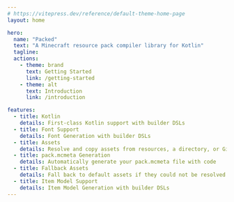 ```yaml
---
# https://vitepress.dev/reference/default-theme-home-page
layout: home

hero:
  name: "Packed"
  text: "A Minecraft resource pack compiler library for Kotlin"
  tagline:
  actions:
    - theme: brand
      text: Getting Started
      link: /getting-started
    - theme: alt
      text: Introduction
      link: /introduction

features:
  - title: Kotlin
    details: First-class Kotlin support with builder DSLs
  - title: Font Support
    details: Font Generation with builder DSLs
  - title: Assets
    details: Resolve and copy assets from resources, a directory, or Git
  - title: pack.mcmeta Generation
    details: Automatically generate your pack.mcmeta file with code
  - title: Fallback Assets
    details: Fall back to default assets if they could not be resolved
  - title: Item Model Support
    details: Item Model Generation with builder DSLs
---
```

